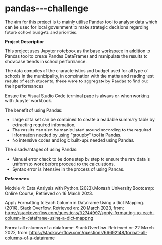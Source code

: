 # pandas---challenge

The aim for this project is to mainly utilise Pandas tool to analyse data which can be used for local government to make strategic decisions regarding future school budgets and priorities.

**Project Description**

This project uses Jupyter notebook as the base workspace in addition to Pandas tool to create Pandas DataFrames and manipulate the results to showcase trends in school performance.

The data compiles of the characteristics and budget used for all type of schools in the municipality, in combination with the maths and reading test results of each students, these were to aggregate by Pandas to find out their performances.

Ensure the Visual Studio Code terminal page is always on when working with Jupyter workbook. 

  The benefit of using Pandas:
 - Large data set can be combined to create a readable summary table by extracting required information. 
 - The results can also be manipulated around according to the required information needed by using "groupby" tool in Pandas.
 - No intensive codes and logic built-ups needed using Pandas. 

  The disadvantages of using Pandas:
 - Manual error check to be done step by step to ensure the raw data is uniform to work before proceed to the calculations.
 - Syntax error is intensive in the process of using Pandas. 

**References**

Module 4: Data Analysis with Python.(2023).Monash University Bootcamp: Online Course, Retrieved on 16 March 2023.

Apply Formatting to Each Column in Dataframe Using a Dict Mapping. (2016). Stack Overflow. Retrieved on: 20 March 2023, from: <https://stackoverflow.com/questions/32744997/apply-formatting-to-each-column-in-dataframe-using-a-dict-mapping>

Format all columns of a dataframe. Stack Overflow. Retrieved on:22 March 2023, from: <https://stackoverflow.com/questions/66692148/format-all-columns-of-a-dataframe>
